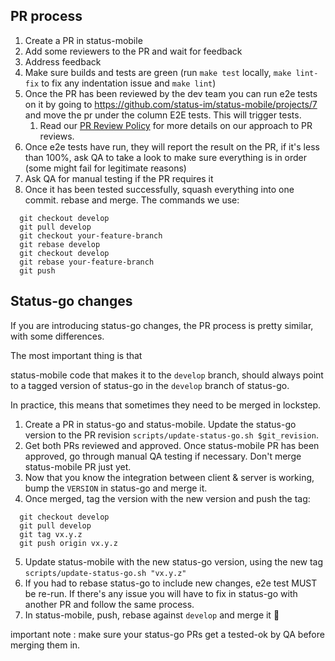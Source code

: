## PR process

1) Create a PR in status-mobile
2) Add some reviewers to the PR and wait for feedback
3) Address feedback
4) Make sure builds and tests are green (run `make test` locally, `make lint-fix` to fix any indentation issue and `make lint`)
5) Once the PR has been reviewed by the dev team you can run e2e tests on it by going to https://github.com/status-im/status-mobile/projects/7 and move the pr under the column E2E tests. This will trigger tests.
   1) Read our [PR Review Policy](pr-review-policy.md) for more details on our approach to PR reviews.
6) Once e2e tests have run, they will report the result on the PR, if it's less than 100%, ask QA to take a look to make sure everything is in order (some might fail for legitimate reasons)
7) Ask QA for manual testing if the PR requires it
8) Once it has been tested successfully, squash everything into one commit. rebase and merge. The commands we use:
```
  git checkout develop
  git pull develop
  git checkout your-feature-branch
  git rebase develop
  git checkout develop
  git rebase your-feature-branch
  git push
```


## Status-go changes

If you are introducing status-go changes, the PR process is pretty similar, with some differences.

The most important thing is that

status-mobile code that makes it to the `develop` branch, should always point to a tagged version of status-go in the `develop` branch of status-go.

In practice, this means that sometimes they need to be merged in lockstep.
1) Create a PR in status-go and status-mobile. Update the status-go version to the PR revision `scripts/update-status-go.sh $git_revision`.
2) Get both PRs reviewed and approved. Once status-mobile PR has been approved, go through manual QA testing if necessary. Don't merge status-mobile PR just yet.
3) Now that you know the integration between client & server is working, bump the `VERSION` in status-go and merge it.
4) Once merged, tag the version with the new version and push the tag:
```
  git checkout develop
  git pull develop
  git tag vx.y.z
  git push origin vx.y.z
```
5) Update status-mobile with the new status-go version, using the new tag `scripts/update-status-go.sh "vx.y.z"`
6) If you had to rebase status-go to include new changes, e2e test MUST be re-run. If there's any issue you will
   have to fix in status-go with another PR and follow the same process.
7) In status-mobile, push, rebase against `develop` and merge it 🚀


important note : make sure your status-go PRs get a tested-ok by QA before merging them in. 

